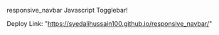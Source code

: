 responsive_navbar Javascript Togglebar!

Deploy Link: "https://syedalihussain100.github.io/responsive_navbar/"
